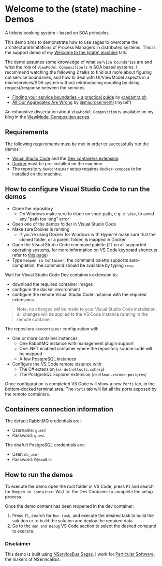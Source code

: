 # Welcome to the (state) machine - Demos

A tickets booking system - based on SOA principles.

This demo aims to demonstrate how to use sagas to overcome the architectural limitations of Process Managers in distributed systems. This is the support demo of my [Welcome to the (state) machine](https://milestone.topics.it/talks/welcome-to-the-state-machine.html) talk.

The demo assumes some knowledge of what `service boundaries` are and what the role of `ViewModel Composition` is in SOA based systems. I recommend watching the following 2 talks to find out more about figuring out service boundaries, and how to deal with UI/ViewModel aspects in a microservices/SOA system without reintroducing coupling by doing request/response between the services.

- [Finding your service boundaries - a practical guide](https://www.youtube.com/watch?v=tVnIUZbsxWI) by [@adamralph](https://twitter.com/adamralph)
- [All Our Aggregates Are Wrong](https://www.youtube.com/watch?v=KkzvQSuYd5I) by [@mauroservienti](https://twitter.com/mauroservienti) (myself)

An exhaustive dissertation about `ViewModel Composition` is available on my blog in the [ViewModel Composition series](https://milestone.topics.it/categories/view-model-composition).

## Requirements

The following requirements must be met in order to successfully run the demos:

- [Visual Studio Code](https://code.visualstudio.com/) and the [Dev containers extension](https://marketplace.visualstudio.com/items?itemName=ms-vscode-remote.remote-containers).
- [Docker](https://www.docker.com/get-started) must be pre-installed on the machine.
- The repository `devcontainer` setup requires `docker-compose` to be installed on the machine.

## How to configure Visual Studio Code to run the demos

- Clone the repository
  - On Windows make sure to clone on short path, e.g. `c:\dev`, to avoid any "path too long" error
- Open one of the demos folder in Visual Studio Code
- Make sure Docker is running
  - If you're using Docker for Windows with Hyper-V make sure that the cloned folder, or a parent folder, is mapped in Docker
- Open the Visual Studio Code command palette (`F1` on all supported operating systems, for more information on VS Code keyboard shortcuts refer to [this page](https://www.arungudelli.com/microsoft/visual-studio-code-keyboard-shortcut-cheat-sheet-windows-mac-linux/))
- Type `Reopen in Container`, the command palette supports auto-completion, the command should be available by typing `reop`

Wait for Visual Studio Code Dev containers extension to:

- download the required container images
- configure the docker environment
- configure the remote Visual Studio Code instance with the required extensions

> Note: no changes will be made to your Visual Studio Code installation, all changes will be applied to the VS Code instance running in the remote container

The repository `devcontainer` configuration will:

- One or more container instances:
  - One RabbitMQ instance with management plugin support
  - One .NET enabled container where the repository source code will be mapped
  - A few PostgreSQL instances
- Configure the VS Code remote instance with:
  - The C# extension (`ms-dotnettools.csharp`)
  - The PostgreSQL Explorer extension (`ckolkman.vscode-postgres`)

Once configuration is completed VS Code will show a new `Ports` tab, in the bottom-docked terminal area. The `Ports` tab will list all the ports exposed by the remote containers.

## Containers connection information

The default RabbitMQ credentials are:

- Username: `guest`
- Password: `guest`

The deafult PostgreSQL credentials are:

- User: `db_user`
- Password: `P@ssw0rd`

## How to run the demos

To execute the demo open the root folder in VS Code, press `F1` and search for `Reopen in container`. Wait for the Dev Container to complete the setup process.

Once the demo content has been reopened in the dev container:

1. Press `F1`, search for `Run task`, and execute the desired task to build the solution or to build the solution and deploy the required data
2. Go to the `Run and Debug` VS Code section to select the desired compund to execute.

### Disclaimer

This demo is built using [NServiceBus Sagas](https://docs.particular.net/nservicebus/sagas/), I work for [Particular Software](https://particular.net/), the makers of NServiceBus.
